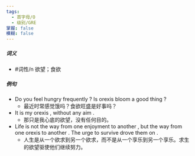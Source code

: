 ```yaml
---
tags:
  - 首字母/O
  - 级别/GRE
掌握: false
模糊: false
---
```

##### 词义
- #词性/n  欲望；食欲
##### 例句
- Do you feel hungry frequently ? Is orexis bloom a good thing ?
	- 最近时常感觉饿吗？食欲旺盛是好事吗？
- It is my orexis , without any aim .
	- 那只是我心底的欲望，没有任何目的。
- Life is not the way from one enjoyment to another , but the way from one orexis to another . The urge to survive drove them on .
	- 人生是从一个欲求到另一个欲求，而不是从一个享乐到另一个享乐。求生的欲望驱使他们继续努力。
